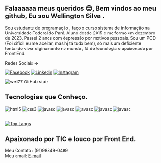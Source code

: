 ## Falaaaaaa meus queridos 😊, Bem vindos ao meu github, Eu sou Wellington Silva . 


Sou estudante de programação , faço o curso sistema de informação na Universidade Federal do Pará.
Aluno desde 2015 e me formo em dezembro de 2023. Passei 2 anos com depressão por motivos pessoais. Sou um PCD (Foi dificil eu me aceitar, mas hj tá tudo bem), só mais um deficiente tentando viver diginamente no mundo , fã de tecnologia e apaixonado por Front End.

Redes Sociais ->

[![Facebook](https://img.shields.io/badge/Facebook-1877F2?style=for-the-badge&logo=facebook&logoColor=white)](https://web.facebook.com/profile.php?id=100091464671928)
[![Linkedin](https://img.shields.io/badge/LinkedIn-0077B5?style=for-the-badge&logo=linkedin&logoColor=white)](https://www.linkedin.com/in/wellington-silva-544464214/?lipi=urn%3Ali%3Apage%3Ad_flagship3_notifications%3B%2BybbsUQKSlOgXe62xMh2ew%3D%3D)
[![Instagram](https://img.shields.io/badge/Instagram-E4405F?style=for-the-badge&logo=instagram&logoColor=white)](https://www.instagram.com/wellington_sinva/)


![well77 GitHub stats](https://github-readme-stats.vercel.app/api?username=well77&show_icons=true&theme=radical)


## Tecnologias que Conheço.

<div style='display: inline_block '>
<img align="center" alt="html5" src="https://img.shields.io/badge/HTML5-E34F26?style=for-the-badge&logo=html5&logoColor=white"/>
<img align="center" alt="css3" src="https://img.shields.io/badge/CSS3-1572B6?style=for-the-badge&logo=css3&logoColor=orange"/>
<img align="center" alt="javasc" src="https://img.shields.io/badge/JavaScript-323330?style=for-the-badge&logo=javascript&logoColor=F7DF1E"/>
<img align="center" alt="javasc" src="https://img.shields.io/badge/Python-14354C?style=for-the-badge&logo=python&logoColor=white"/>
<img align="center" alt="javasc" src="https://img.shields.io/badge/React-20232A?style=for-the-badge&logo=react&logoColor=61DAFB"/>
<img align="center" alt="javasc" src="https://img.shields.io/badge/React_Native-20232A?style=for-the-badge&logo=react&logoColor=61DAFB"/>
<img align="center" alt="javasc" src="https://img.shields.io/badge/MySQL-00000F?style=for-the-badge&logo=mysql&logoColor=white"/>
</div><br>

[![Top Langs](https://github-readme-stats.vercel.app/api/top-langs/?username=well777)](https://github.com/well777/github-readme-stats)

## Apaixonado por TIC e louco por Front End.

Meu Contato : (91)98849-0499 <br>
Meu email: <a href="wellinsantos84@gmail.com/">E-mail</a>


